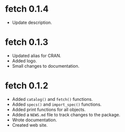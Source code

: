 # fetch 0.1.4

* Update description.

# fetch 0.1.3

* Updated alias for CRAN.
* Added logo.
* Small changes to documentation.

# fetch 0.1.2

* Added `catalog()` and `fetch()` functions.
* Added `specs()` and `import_spec()` functions.
* Added print functions for all objects.
* Added a `NEWS.md` file to track changes to the package.
* Wrote documentation.
* Created web site.
